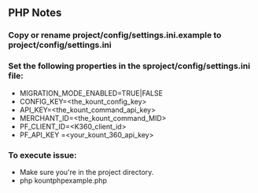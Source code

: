 ## PHP Notes
### Copy or rename project/config/settings.ini.example to project/config/settings.ini
### Set the following properties in the sproject/config/settings.ini file:
* MIGRATION_MODE_ENABLED=TRUE|FALSE
* CONFIG_KEY=<the_kount_config_key>
* API_KEY=<the_kount_command_api_key>
* MERCHANT_ID=<the_kount_command_MID>
* PF_CLIENT_ID=<K360_client_id>
* PF_API_KEY =<your_kount_360_api_key>

### To execute issue:
* Make sure you're in the project directory.
* php kountphpexample.php 
